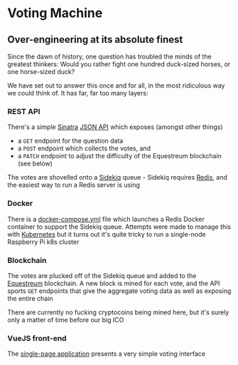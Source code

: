 # Voting Machine

## Over-engineering at its absolute finest

Since the dawn of history, one question has troubled the minds of the greatest thinkers: Would you rather fight one hundred duck-sized horses, or one horse-sized duck?

We have set out to answer this once and for all, in the most ridiculous way we could think of. It has far, far too many layers:

### REST API

There's a simple [Sinatra](//sinatrarb.com/) [JSON API](//github.com/hat-festival/voting-machine) which exposes (amongst other things)

* a `GET` endpoint for the question data
* a `POST` endpoint which collects the votes, and
* a `PATCH` endpoint to adjust the difficulty of the Equestreum blockchain (see below)

The votes are shovelled onto a [Sidekiq](//sidekiq.org/) queue - Sidekiq requires [Redis](//redis.io/), and the easiest way to run a Redis server is using

### Docker

There is a [docker-compose.yml](//docs.docker.com/compose/) file which launches a Redis Docker container to support the Sidekiq queue. Attempts were made to manage this with [Kubernetes](//kubernetes.io) but it turns out it's quite tricky to run a single-node Raspberry Pi k8s cluster

### Blockchain

The votes are plucked off of the Sidekiq queue and added to the [Equestreum](//github.com/hat-festival/equestreum) blockchain. A new block is mined for each vote, and the API sports `GET` endpoints that give the aggregate voting data as well as exposing the entire chain

There are currently no fucking cryptocoins being mined here, but it's surely only a matter of time before our big ICO

### VueJS front-end

The [single-page application](//github.com/hat-festival/voting-machine-vue) presents a very simple voting interface
